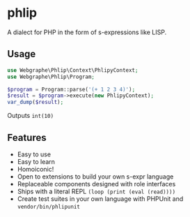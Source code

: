 # phlip
A dialect for PHP in the form of s-expressions like LISP.

## Usage

```php
use Webgraphe\Phlip\Context\PhlipyContext;
use Webgraphe\Phlip\Program;

$program = Program::parse('(+ 1 2 3 4)');
$result = $program->execute(new PhlipyContext);
var_dump($result);
```

Outputs `int(10)`

## Features

* Easy to use
* Easy to learn
* Homoiconic!
* Open to extensions to build your own s-expr language
* Replaceable components designed with role interfaces
* Ships with a literal REPL `(loop (print (eval (read))))`
* Create test suites in your own language with PHPUnit and `vendor/bin/phlipunit`
